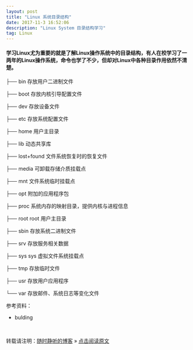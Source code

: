```yaml
---
layout: post
title: "Linux 系统目录结构"
date: 2017-11-3 16:52:06 
description: "Linux System 目录结构学习"
tag: Linux
---
```


#### 学习Linux尤为重要的就是了解Linux操作系统中的目录结构，有人在校学习了一两年的Linux操作系统，命令也学了不少，但却对Linux中各种目录作用依然不清楚。

├── bin     存放用户二进制文件

├── boot    存放内核引导配置文件

├── dev     存放设备文件

├── etc     存放系统配置文件

├── home    用户主目录

├── lib     动态共享库

├── lost+found  文件系统恢复时的恢复文件

├── media   可卸载存储介质挂载点

├── mnt     文件系统临时挂载点

├── opt     附加的应用程序包

├── proc    系统内存的映射目录，提供内核与进程信息

├── root    root 用户主目录

├── sbin    存放系统二进制文件

├── srv     存放服务相关数据

├── sys     sys 虚拟文件系统挂载点

├── tmp     存放临时文件

├── usr     存放用户应用程序

└── var     存放邮件、系统日志等变化文件




参考资料：

- bulding



<br>

转载请注明：[随时静听的博客](http://ssjt21.github.io) » [点击阅读原文](http://ssjt21.github.io/2017/11/Linux_DirStruct/)

